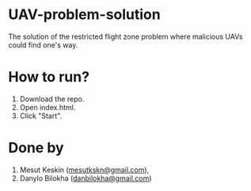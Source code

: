 # UAV-problem-solution
The solution of the restricted flight zone problem where malicious UAVs could find one's way. 

# How to run? 
1. Download the repo.
2. Open index.html.
3. Click "Start".

# Done by
1. Mesut Keskin (mesutkskn@gmail.com),
2. Danylo Bilokha (danbilokha@gmail.com)